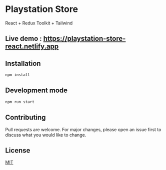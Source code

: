 # Playstation Store

React + Redux Toolkit + Tailwind

## Live demo : https://playstation-store-react.netlify.app

## Installation

```bash
npm install
```

## Development mode

```bash
npm run start
```

## Contributing
Pull requests are welcome. For major changes, please open an issue first to discuss what you would like to change.

## License
[MIT](https://choosealicense.com/licenses/mit/)